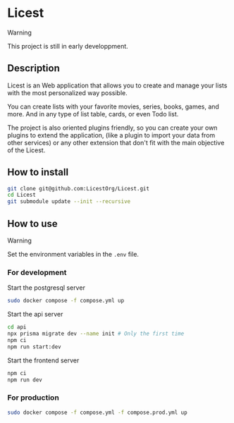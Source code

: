 # Licest

> [!WARNING]
> This project is still in early developpment.

## Description

Licest is an Web application that allows you to create and manage your lists with the most personalized way possible.

You can create lists with your favorite movies, series, books, games, and more. And in any type of list table, cards, or even Todo list.

The project is also oriented plugins friendly, so you can create your own plugins to extend the application, (like a plugin to import your data from other services) or any other extension that don't fit with the main objective of the Licest.

## How to install
```bash
git clone git@github.com:LicestOrg/Licest.git
cd Licest
git submodule update --init --recursive
```

## How to use

> [!WARNING]
> Set the environment variables in the `.env` file.

### For development

Start the postgresql server
```bash
sudo docker compose -f compose.yml up
```

Start the api server
```bash
cd api
npx prisma migrate dev --name init # Only the first time
npm ci
npm run start:dev
```

Start the frontend server
```bash
npm ci
npm run dev
```

### For production

```bash
sudo docker compose -f compose.yml -f compose.prod.yml up
```
